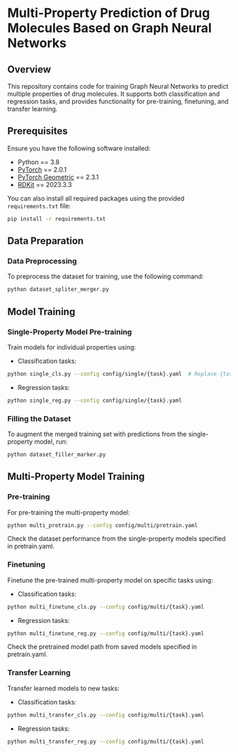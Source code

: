 # Multi-Property Prediction of Drug Molecules Based on Graph Neural Networks

## Overview
This repository contains code for training Graph Neural Networks to predict multiple properties of drug molecules. It supports both classification and regression tasks, and provides functionality for pre-training, finetuning, and transfer learning.

## Prerequisites
Ensure you have the following software installed:
* Python == 3.8
* [PyTorch](https://pytorch.org/) == 2.0.1
* [PyTorch Geometric](https://pytorch-geometric.readthedocs.io/) == 2.3.1
* [RDKit](https://www.rdkit.org/) == 2023.3.3

You can also install all required packages using the provided `requirements.txt` file:
```bash
pip install -r requirements.txt
```

## Data Preparation
### Data Preprocessing
To preprocess the dataset for training, use the following command:
```bash
python dataset_spliter_merger.py
```

## Model Training
### Single-Property Model Pre-training
Train models for individual properties using:
* Classification tasks:
```bash
python single_cls.py --config config/single/{task}.yaml  # Replace {task} with the specific task name
```
* Regression tasks:
```bash
python single_reg.py --config config/single/{task}.yaml
```

### Filling the Dataset
To augment the merged training set with predictions from the single-property model, run:
```bash
python dataset_filler_marker.py
```

## Multi-Property Model Training
### Pre-training
For pre-training the multi-property model:
```bash
python multi_pretrain.py --config config/multi/pretrain.yaml
```
Check the dataset performance from the single-property models specified in pretrain.yaml.

### Finetuning
Finetune the pre-trained multi-property model on specific tasks using:
* Classification tasks:
```bash
python multi_finetune_cls.py --config config/multi/{task}.yaml
```
* Regression tasks:
```bash
python multi_finetune_reg.py --config config/multi/{task}.yaml
```
Check the pretrained model path from saved models specified in pretrain.yaml.

### Transfer Learning
Transfer learned models to new tasks:
* Classification tasks:
```bash
python multi_transfer_cls.py --config config/multi/{task}.yaml
```
* Regression tasks:
```bash
python multi_transfer_reg.py --config config/multi/{task}.yaml
```
